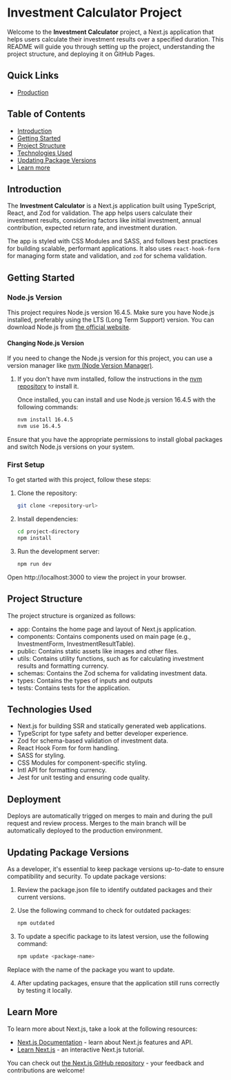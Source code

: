 # Investment Calculator Project

Welcome to the **Investment Calculator** project, a Next.js application that helps users calculate their investment results over a specified duration. This README will guide you through setting up the project, understanding the project structure, and deploying it on GitHub Pages.

## Quick Links

* [Production](https://project-domain.app/) 

 
## Table of Contents

- [Introduction](#introduction)
- [Getting Started](#getting-started)
- [Project Structure](#project-structure)
- [Technologies Used](#technologies-used)
- [Updating Package Versions](#updating-package-versions)
- [Learn more](#learn-mere)

## Introduction

The **Investment Calculator** is a Next.js application built using TypeScript, React, and Zod for validation. The app helps users calculate their investment results, considering factors like initial investment, annual contribution, expected return rate, and investment duration. 

The app is styled with CSS Modules and SASS, and follows best practices for building scalable, performant applications. It also uses `react-hook-form` for managing form state and validation, and `zod` for schema validation.

## Getting Started

### Node.js Version

This project requires Node.js version 16.4.5. Make sure you have Node.js installed, preferably using the LTS (Long Term Support) version. You can download Node.js from [the official website](https://nodejs.org/).

#### Changing Node.js Version

If you need to change the Node.js version for this project, you can use a version manager like [nvm (Node Version Manager)](https://github.com/nvm-sh/nvm).

1. If you don't have nvm installed, follow the instructions in the [nvm repository](https://github.com/nvm-sh/nvm#install--update-script) to install it.

   Once installed, you can install and use Node.js version 16.4.5 with the following commands:

   ```bash
   nvm install 16.4.5
   nvm use 16.4.5

Ensure that you have the appropriate permissions to install global packages and switch Node.js versions on your system.

### First Setup

To get started with this project, follow these steps:

1. Clone the repository:

   ```bash
   git clone <repository-url>

2. Install dependencies:

   ```bash
   cd project-directory
   npm install

3. Run the development server:

   ```bash
   npm run dev

Open http://localhost:3000 to view the project in your browser.

###


## Project Structure

The project structure is organized as follows:

- app: Contains the home page and layout of Next.js application.
- components: Contains components used on main page (e.g., InvestmentForm, InvestmentResultTable). 
- public: Contains static assets like images and other files.
- utils: Contains utility functions, such as for calculating investment results and formatting currency.
- schemas: Contains the Zod schema for validating investment data.
- types: Contains the types of inputs and outputs
- tests: Contains tests for the application.

## Technologies Used

- Next.js for building SSR and statically generated web applications.
- TypeScript for type safety and better developer experience.
- Zod for schema-based validation of investment data.
- React Hook Form for form handling.
- SASS for styling.
- CSS Modules for component-specific styling.
- Intl API for formatting currency.
- Jest for unit testing and ensuring code quality.

## Deployment

Deploys are automatically trigged on merges to main and during the pull request and review process. Merges to the main branch will be automatically deployed to the production environment.

## Updating Package Versions

As a developer, it's essential to keep package versions up-to-date to ensure compatibility and security. To update package versions:

1. Review the package.json file to identify outdated packages and their current versions.

2. Use the following command to check for outdated packages:

   ```bash
   npm outdated

3. To update a specific package to its latest version, use the following command:

   ```bash
   npm update <package-name>

Replace <package-name> with the name of the package you want to update.

4. After updating packages, ensure that the application still runs correctly by testing it locally.


## Learn More

To learn more about Next.js, take a look at the following resources:

- [Next.js Documentation](https://nextjs.org/docs) - learn about Next.js features and API.
- [Learn Next.js](https://nextjs.org/learn) - an interactive Next.js tutorial.

You can check out [the Next.js GitHub repository](https://github.com/vercel/next.js/) - your feedback and contributions are welcome!

